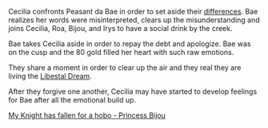 <!-- title: The Knight and the Hobo -->

Cecilia confronts Peasant da Bae in order to set aside their [differences](https://www.youtube.com/live/48HSA_GcOZ0?t=8128s). Bae realizes her words were misinterpreted, clears up the misunderstanding and joins Cecilia, Roa, Bijou, and Irys to have a social drink by the creek.

Bae takes Cecilia aside in order to repay the debt and apologize. Bae was on the cusp and the 80 gold filled her heart with such raw emotions.

They share a moment in order to clear up the air and they real they are living the [Libestal Dream](https://www.youtube.com/live/48HSA_GcOZ0?si=AKtCcxs7EHWwCYqx&t=8523).

After they forgive one another, Cecilia may have started to develop feelings for Bae after all the emotional build up.

[My Knight has fallen for a hobo - Princess Bijou](#embed:https://www.youtube.com/live/48HSA_GcOZ0?si=d2Mbzm51EdkUrsTH&t=8617)